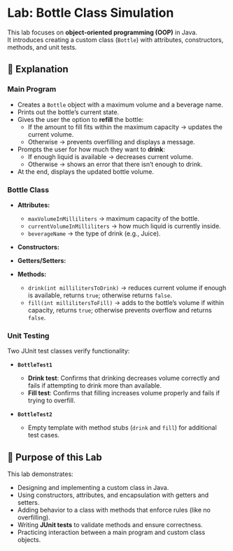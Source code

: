 # Lab: Bottle Class Simulation  

This lab focuses on **object-oriented programming (OOP)** in Java.  
It introduces creating a custom class (`Bottle`) with attributes, constructors, methods, and unit tests.  


## 🔎 Explanation  

### Main Program  
- Creates a `Bottle` object with a maximum volume and a beverage name.  
- Prints out the bottle’s current state.  
- Gives the user the option to **refill** the bottle:  
  - If the amount to fill fits within the maximum capacity → updates the current volume.  
  - Otherwise → prevents overfilling and displays a message.  
- Prompts the user for how much they want to **drink**:  
  - If enough liquid is available → decreases current volume.  
  - Otherwise → shows an error that there isn’t enough to drink.  
- At the end, displays the updated bottle volume.  

### Bottle Class  
- **Attributes:**  
  - `maxVolumeInMilliliters` → maximum capacity of the bottle.  
  - `currentVolumeInMilliliters` → how much liquid is currently inside.  
  - `beverageName` → the type of drink (e.g., Juice).  

- **Constructors:**  

- **Getters/Setters:**   

- **Methods:**  
  - `drink(int millilitersToDrink)` → reduces current volume if enough is available, returns `true`; otherwise returns `false`.  
  - `fill(int millilitersToFill)` → adds to the bottle’s volume if within capacity, returns `true`; otherwise prevents overflow and returns `false`.  

### Unit Testing  
Two JUnit test classes verify functionality:  

- **`BottleTest1`**  
  - **Drink test**: Confirms that drinking decreases volume correctly and fails if attempting to drink more than available.  
  - **Fill test**: Confirms that filling increases volume properly and fails if trying to overfill.  

- **`BottleTest2`**  
  - Empty template with method stubs (`drink` and `fill`) for additional test cases.  


## 📌 Purpose of this Lab  

This lab demonstrates:  
- Designing and implementing a custom class in Java.  
- Using constructors, attributes, and encapsulation with getters and setters.  
- Adding behavior to a class with methods that enforce rules (like no overfilling).  
- Writing **JUnit tests** to validate methods and ensure correctness.  
- Practicing interaction between a main program and custom class objects. 
